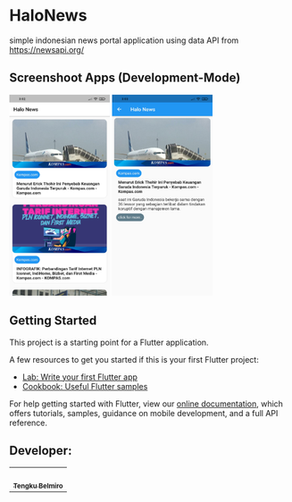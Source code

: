 # HaloNews

simple indonesian news portal application using data API from https://newsapi.org/

## Screenshoot Apps (Development-Mode)
<span align="center"><img width="180px" height="360px" src="https://github.com/castariva18/Halo-News-App/blob/master/.assets/ss1.jpg?raw=true"></span>
<span align="center"><img width="180px" height="360px" src="https://github.com/castariva18/Halo-News-App/blob/master/.assets/ss2.jpg?raw=true"></span>

## Getting Started

This project is a starting point for a Flutter application.

A few resources to get you started if this is your first Flutter project:

- [Lab: Write your first Flutter app](https://flutter.dev/docs/get-started/codelab)
- [Cookbook: Useful Flutter samples](https://flutter.dev/docs/cookbook)

For help getting started with Flutter, view our
[online documentation](https://flutter.dev/docs), which offers tutorials,
samples, guidance on mobile development, and a full API reference.


## Developer:
<table>
    <tr>
      <td align="center"><a href="https://github.com/castariva18"><img src="https://avatars.githubusercontent.com/u/37837588?s=460&u=68b5bff90584464f81b774ce8f545a50910804f6&v=4"width="100px;" alt=""/><br /><sub><b>Tengku Belmiro</b></td></tr>
</table>
